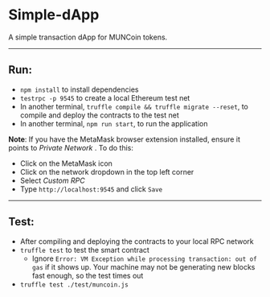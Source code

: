# Simple-dApp

A simple transaction dApp for MUNCoin tokens.

---

## Run:

- `npm install` to install dependencies
- `testrpc -p 9545` to create a  local Ethereum test net
- In another terminal, `truffle compile && truffle migrate --reset`, to compile and deploy the contracts to the test net
- In another terminal, `npm run start`, to run the application


**Note**: If you have the MetaMask browser extension installed, ensure it points to *Private Network* . To do this:

- Click on the MetaMask icon
- Click on the network dropdown in the top left corner
- Select *Custom RPC*
- Type `http://localhost:9545` and click `Save`

---

## Test:

- After compiling and deploying the contracts to your local RPC network
- `truffle test` to test the smart contract
  - Ignore `Error: VM Exception while processing transaction: out of gas` if it shows up. Your machine may not be generating new blocks fast enough, so the test times out 
- `truffle test ./test/muncoin.js`